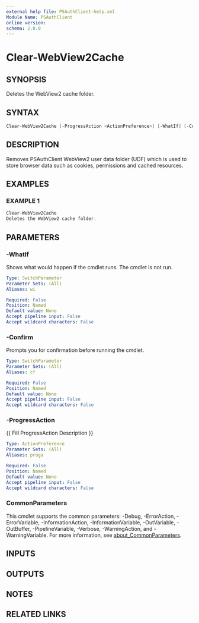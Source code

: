 ```yaml
---
external help file: PSAuthClient-help.xml
Module Name: PSAuthClient
online version:
schema: 2.0.0
---
```


# Clear-WebView2Cache

## SYNOPSIS
Deletes the WebView2 cache folder.

## SYNTAX

```powershell
Clear-WebView2Cache [-ProgressAction <ActionPreference>] [-WhatIf] [-Confirm] [<CommonParameters>]
```

## DESCRIPTION
Removes PSAuthClient WebView2 user data folder (UDF) which is used to store browser data such as cookies, permissions and cached resources.

## EXAMPLES

### EXAMPLE 1
```powershell
Clear-WebView2Cache
Deletes the WebView2 cache folder.
```

## PARAMETERS

### -WhatIf
Shows what would happen if the cmdlet runs.
The cmdlet is not run.

```yaml
Type: SwitchParameter
Parameter Sets: (All)
Aliases: wi

Required: False
Position: Named
Default value: None
Accept pipeline input: False
Accept wildcard characters: False
```

### -Confirm
Prompts you for confirmation before running the cmdlet.

```yaml
Type: SwitchParameter
Parameter Sets: (All)
Aliases: cf

Required: False
Position: Named
Default value: None
Accept pipeline input: False
Accept wildcard characters: False
```

### -ProgressAction
{{ Fill ProgressAction Description }}

```yaml
Type: ActionPreference
Parameter Sets: (All)
Aliases: proga

Required: False
Position: Named
Default value: None
Accept pipeline input: False
Accept wildcard characters: False
```

### CommonParameters
This cmdlet supports the common parameters: -Debug, -ErrorAction, -ErrorVariable, -InformationAction, -InformationVariable, -OutVariable, -OutBuffer, -PipelineVariable, -Verbose, -WarningAction, and -WarningVariable. For more information, see [about_CommonParameters](http://go.microsoft.com/fwlink/?LinkID=113216).

## INPUTS

## OUTPUTS

## NOTES

## RELATED LINKS
